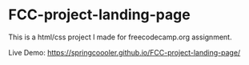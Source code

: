# FCC-project-landing-page
This is a html/css project I made for freecodecamp.org assignment.

Live Demo: https://springcoooler.github.io/FCC-project-landing-page/
